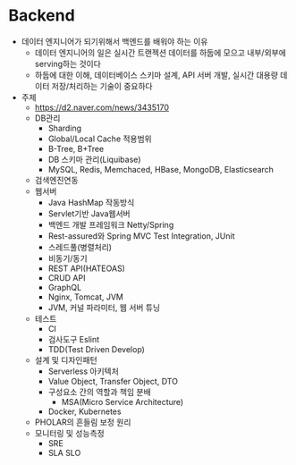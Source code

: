 # Backend

* 데이터 엔지니어가 되기위해서 백엔드를 배워야 하는 이유
  * 데이터 엔지니어의 일은 실시간 트랜젝션 데이터를 하둡에 모으고 내부/외부에 serving하는 것이다
  * 하둡에 대한 이해, 데이터베이스 스키마 설계, API 서버 개발, 실시간 대용량 데이터 저장/처리하는 기술이 중요하다
* 주제
  * https://d2.naver.com/news/3435170
  * DB관리
    * Sharding
    * Global/Local Cache 적용범위
    * B-Tree, B+Tree
    * DB 스키마 관리(Liquibase)
    * MySQL, Redis, Memchaced, HBase, MongoDB, Elasticsearch
  * 검색엔진연동
  * 웹서버
    * Java HashMap 작동방식
    * Servlet기반 Java웹서버
    * 백엔드 개발 프레임워크 Netty/Spring
    * Rest-assured와 Spring MVC Test Integration, JUnit
    * 스레드풀(병렬처리)
    * 비동기/동기
    * REST API(HATEOAS)
    * CRUD API
    * GraphQL
    * Nginx, Tomcat, JVM
    * JVM, 커널 파라미터, 웹 서버 튜닝
  * 테스트
    * CI
    * 검사도구 Eslint
    * TDD(Test Driven Develop)
  * 설계 및 디자인패턴
    * Serverless 아키텍처
    * Value Object, Transfer Object, DTO
    * 구성요소 간의 역할과 책임 분배
      * MSA(Micro Service Architecture)
    * Docker, Kubernetes
  * PHOLAR의 흔들림 보정 원리
  * 모니터링 및 성능측정
    * SRE
    * SLA SLO

